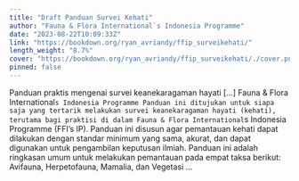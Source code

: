 ```yaml
---
title: "Draft Panduan Survei Kehati"
author: "Fauna & Flora International`s Indonesia Programme"
date: "2023-08-22T10:09:33Z"
link: "https://bookdown.org/ryan_avriandy/ffip_surveikehati/"
length_weight: "8.7%"
cover: "https://bookdown.org/ryan_avriandy/ffip_surveikehati/./cover.png"
pinned: false
---
```


Panduan praktis mengenai survei keanekaragaman hayati [...] Fauna & Flora International`s Indonesia Programme Panduan ini ditujukan untuk siapa saja yang tertarik melakukan survei keanekaragaman hayati (kehati), terutama bagi praktisi di dalam Fauna & Flora International`s Indonesia Programme (FFI’s IP). Panduan ini disusun agar pemantauan kehati dapat dilakukan dengan standar minimum yang sama, akurat, dan dapat digunakan untuk pengambilan keputusan ilmiah. Panduan ini adalah ringkasan umum untuk melakukan pemantauan pada empat taksa berikut: Avifauna, Herpetofauna, Mamalia, dan Vegetasi ...
